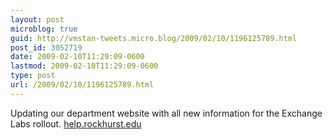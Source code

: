 ```yaml
---
layout: post
microblog: true
guid: http://vmstan-tweets.micro.blog/2009/02/10/1196125789.html
post_id: 3052719
date: 2009-02-10T11:29:09-0600
lastmod: 2009-02-10T11:29:09-0600
type: post
url: /2009/02/10/1196125789.html
---
```

Updating our department website with all new information for the Exchange Labs rollout. [help.rockhurst.edu](http://help.rockhurst.edu)
